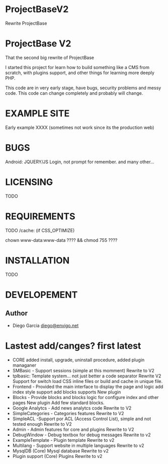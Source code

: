 # ProjectBaseV2

Rewrite ProjectBase



ProjectBase V2
===========

That the second big rewrite of ProjectBase

I started this project for learn how to build something like a CMS from scratch, with plugins support, and other things for learning
more deeply PHP.

This code are in very early stage, have bugs, security problems and messy code. This code can change completely and probably will change. 

EXAMPLE SITE
============
Early example XXXX (sometimes not work since its the production web)

BUGS
=========
Android: JQUERY/JS Login, not prompt for remember.
and many other...

LICENSING
=========
TODO

REQUIREMENTS
============
TODO
/cache: (if CSS_OPTIMIZE)

chown www-data:www-data ???? && chmod 755 ????

INSTALLATION
============
TODO

DEVELOPEMENT
============

Author
------

* Diego Garcia <diego@envigo.net>

Lastest add/canges? first latest
================================
* CORE
  added install, upgrade, uninstall procedure, 
  added plugin managaner
* SMBasic - Support sessions (simple at this momment)
  Rewrite to V2  
* tplbasic: Template system... not just better a code separator
   Rewrite V2
   Support for switch load CSS inline files or build and cache in unique file.
* Frontend - Provided the main interface to display the page and logic
  add index style support
  add blocks supports
  New plugin 
* Blocks - Provide blocks and blocks logic for configure index and other pages
  New plugin
  Add few standard blocks.
* Google Analytcs - Add news analytcs code 
  Rewrite to V2    
* SimpleCategories -   Categories features
  Rewrite to V2
* SimpleACL -Support por ACL (Access Control List), simple and not tested enough
  Rewrite to V2
* Admin - Admin features for  core and plugins
  Rewrite to V2
* DebugWindow - Debug textbox for debug messages
  Rewrite to v2
* ExampleTemplate - Plugin template
  Rewrite to v2
* Multilang  - Support website in multiple languages
  Rewrite to v2
* MysqlDB (Core) Mysql database 
  Rewrite to v2
* Plugin support (Core) Plugins
  Rewrite to v2

  